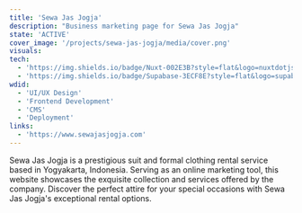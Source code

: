 ```yaml
---
title: 'Sewa Jas Jogja'
description: "Business marketing page for Sewa Jas Jogja"
state: 'ACTIVE'
cover_image: '/projects/sewa-jas-jogja/media/cover.png'
visuals:
tech:
  - 'https://img.shields.io/badge/Nuxt-002E3B?style=flat&logo=nuxtdotjs&logoColor=#00DC82: Nuxt'
  - 'https://img.shields.io/badge/Supabase-3ECF8E?style=flat&logo=supabase&logoColor=white: Supabase'
wdid:
  - 'UI/UX Design'
  - 'Frontend Development'
  - 'CMS'
  - 'Deployment'
links:
  - 'https://www.sewajasjogja.com'
---
```


Sewa Jas Jogja is a prestigious suit and formal clothing rental service based in Yogyakarta, Indonesia. Serving as an online marketing tool, this website showcases the exquisite collection and services offered by the company. Discover the perfect attire for your special occasions with Sewa Jas Jogja's exceptional rental options.
